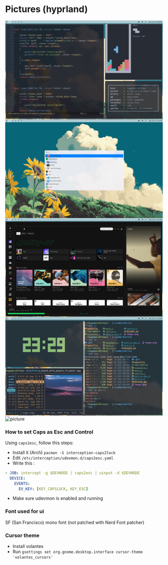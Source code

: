 # Pictures (hyprland)

<img src="https://raw.githubusercontent.com/hugocotoflorez/dotfiles/main/syspictures/picture1.png" align="center" alt="picture">
<img src="https://raw.githubusercontent.com/hugocotoflorez/dotfiles/main/syspictures/picture2.png" align="center" alt="picture">
<img src="https://raw.githubusercontent.com/hugocotoflorez/dotfiles/main/syspictures/picture3.png" align="center" alt="picture">
<img src="https://raw.githubusercontent.com/hugocotoflorez/dotfiles/main/syspictures/picture4.png" align="center" alt="picture">
<img src="https://raw.githubusercontent.com/hugocotoflorez/dotfiles/main/syspictures/picture5.png" align="center" alt="picture">

### How to set Caps as Esc and Control

Using `caps2esc`, follow this steps:

- Install it (Arch) `pacman -S interception-caps2lock`
- Edit `/etc/interception/udevmon.d/caps2esc.yaml`
- Write this :
``` yaml
- JOB: intercept -g $DEVNODE | caps2esc | uinput -d $DEVNODE
  DEVICE:
    EVENTS:
      EV_KEY: [KEY_CAPSLOCK, KEY_ESC]
```
- Make sure udevmon is enabled and running

### Font used for ui

SF (San Francisco) mono font (not patched with Nerd Font patcher)

### Cursor theme
- Install volantes
- Run `gsettings set org.gnome.desktop.interface cursor-theme 'volantes_cursors'`

